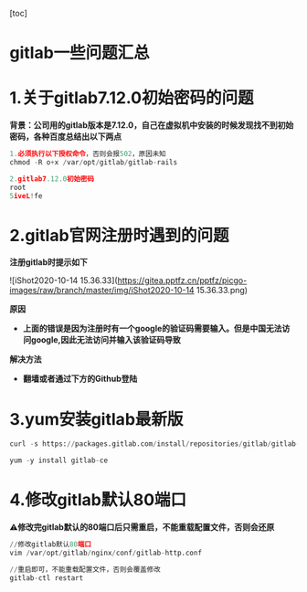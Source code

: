 [toc]



# gitlab一些问题汇总

# 1.关于gitlab7.12.0初始密码的问题

**背景：公司用的gitlab版本是7.12.0，自己在虚拟机中安装的时候发现找不到初始密码，各种百度总结出以下两点**

```python
1.必须执行以下授权命令，否则会报502，原因未知
chmod -R o+x /var/opt/gitlab/gitlab-rails

2.gitlab7.12.0初始密码
root
5iveL!fe
```



# 2.gitlab官网注册时遇到的问题

**注册gitlab时提示如下**

![iShot2020-10-14 15.36.33](https://gitea.pptfz.cn/pptfz/picgo-images/raw/branch/master/img/iShot2020-10-14 15.36.33.png)



**原因**

- **上面的错误是因为注册时有一个google的验证码需要输入。但是中国无法访问google,因此无法访问并输入该验证码导致**



**解决方法**

- **翻墙或者通过下方的Github登陆**



# 3.yum安装gitlab最新版

```python
curl -s https://packages.gitlab.com/install/repositories/gitlab/gitlab-ce/script.rpm.sh | sudo bash

yum -y install gitlab-ce
```



# 4.修改gitlab默认80端口

⚠️**修改完gitlab默认的80端口后只需重启，不能重载配置文件，否则会还原**

```python
//修改gitlab默认80端口
vim /var/opt/gitlab/nginx/conf/gitlab-http.conf     

//重启即可，不能重载配置文件，否则会覆盖修改
gitlab-ctl restart	
```

